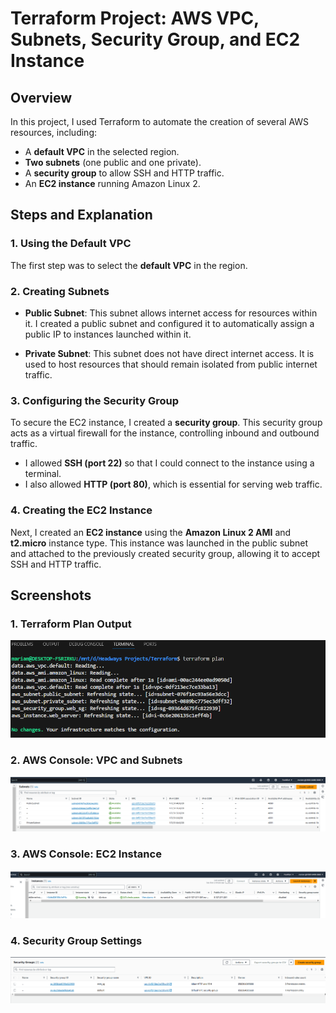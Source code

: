 # Terraform Project: AWS VPC, Subnets, Security Group, and EC2 Instance

## Overview

In this project, I used Terraform to automate the creation of several AWS resources, including:
- A **default VPC** in the selected region.
- **Two subnets** (one public and one private).
- A **security group** to allow SSH and HTTP traffic.
- An **EC2 instance** running Amazon Linux 2.


## Steps and Explanation

### 1. **Using the Default VPC**
The first step was to select the **default VPC** in the region. 

### 2. **Creating Subnets**
- **Public Subnet**: This subnet allows internet access for resources within it. I created a public subnet and configured it to automatically assign a public IP to instances launched within it.
  
- **Private Subnet**: This subnet does not have direct internet access. It is used to host resources that should remain isolated from public internet traffic.

### 3. **Configuring the Security Group**
To secure the EC2 instance, I created a **security group**. This security group acts as a virtual firewall for the instance, controlling inbound and outbound traffic.
- I allowed **SSH (port 22)** so that I could connect to the instance using a terminal.
- I also allowed **HTTP (port 80)**, which is essential for serving web traffic.

### 4. **Creating the EC2 Instance**
Next, I created an **EC2 instance** using the **Amazon Linux 2 AMI** and **t2.micro** instance type. This instance was launched in the public subnet and attached to the previously created security group, allowing it to accept SSH and HTTP traffic.

## Screenshots

### 1. **Terraform Plan Output**
![Terraform Plan Output](terraform-sol/images/plan.png)
### 2. **AWS Console: VPC and Subnets**
![AWS Console VPC and Subnets](terraform-sol/images/subnets.png)

### 3. **AWS Console: EC2 Instance**
![AWS Console EC2](terraform-sol/images/ec2.png)

### 4. **Security Group Settings**
![AWS Console Security Group](terraform-sol/images/sg.png)

